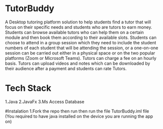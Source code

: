 # TutorBuddy
 A Desktop tutoring platform solution to help students find a tutor that will focus on their specific needs and 
students who are tutors to earn money. Students can browse available tutors who can help them on a 
certain module and then book them according to their available slots. Students can choose to attend in a 
group session which they need to include the student numbers of each student that will be attending the 
session, or a one-on-one session can be carried out either in a physical space or on the two popular 
platforms (Zoom or Microsoft Teams). Tutors can charge a fee on an hourly basis. Tutors can upload 
videos and notes which can be downloaded by their audience after a payment and students can rate 
Tutors.

# Tech Stack
1.Java
2.JavaFx
3.Ms Access Database

#Instalation
1.Fork the repo then run then run the file TutorBuddy.iml file (You required to have java installed on the device you are running the app on)
